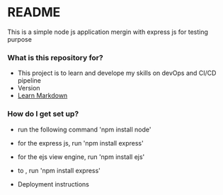 # README #

This is a simple node js application mergin with express js for testing purpose

### What is this repository for? ###

* This project is to learn and develope my skills on devOps and CI/CD pipeline
* Version
* [Learn Markdown](https://bitbucket.org/tutorials/markdowndemo)

### How do I get set up? ###

* run the following command 'npm install node'
* for the express js, run 'npm install express'
* for the ejs view engine, run 'npm install ejs'
* to , run 'npm install express'

* Deployment instructions

